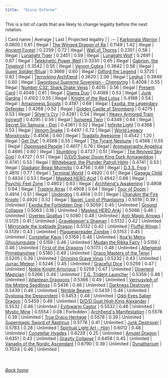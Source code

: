 ```yaml
---
title:  "Disco Inferno"
---
```


This is a list of cards that are likely to change legality before the next rotation.

| Card name | Average | Last | Projected legality |
| :-- |
[Karbonala Warrior](https://db.ygoprodeck.com/card/?search=Karbonala%20Warrior) | 0.0600 | 0.61 | Illegal |
[The Winged Dragon of Ra](https://db.ygoprodeck.com/card/?search=The%20Winged%20Dragon%20of%20Ra) | 0.1149 | 1.42 | Illegal |
[Ancient Forest](https://db.ygoprodeck.com/card/?search=Ancient%20Forest) | 0.2259 | 0.72 | Illegal |
[Wall of Thorns](https://db.ygoprodeck.com/card/?search=Wall%20of%20Thorns) | 0.2351 | 0.58 | Illegal |
[Lunalight Tiger](https://db.ygoprodeck.com/card/?search=Lunalight%20Tiger) | 0.2451 | 0.59 | Illegal |
[Lunalight Wolf](https://db.ygoprodeck.com/card/?search=Lunalight%20Wolf) | 0.2691 | 0.67 | Illegal |
[Telekinetic Power Well](https://db.ygoprodeck.com/card/?search=Telekinetic%20Power%20Well) | 0.3330 | 0.65 | Illegal |
[Gabrion, the Timelord](https://db.ygoprodeck.com/card/?search=Gabrion,%20the%20Timelord) | 0.3542 | 0.55 | Illegal |
[Venom Cobra](https://db.ygoprodeck.com/card/?search=Venom%20Cobra) | 0.3642 | 0.56 | Illegal |
[Super Soldier Ritual](https://db.ygoprodeck.com/card/?search=Super%20Soldier%20Ritual) | 0.3669 | 0.60 | Illegal |
[Gilford the Legend](https://db.ygoprodeck.com/card/?search=Gilford%20the%20Legend) | 0.3725 | 0.82 | Illegal |
[Terrorking Archfiend](https://db.ygoprodeck.com/card/?search=Terrorking%20Archfiend) | 0.3820 | 2.06 | Illegal |
[Leghul](https://db.ygoprodeck.com/card/?search=Leghul) | 0.3949 | 0.60 | Illegal |
[Swordsoul Supreme Sovereign - Chengying](https://db.ygoprodeck.com/card/?search=Swordsoul%20Supreme%20Sovereign%20-%20Chengying) | 0.4008 | 0.55 | Illegal |
[Number C32: Shark Drake Veiss](https://db.ygoprodeck.com/card/?search=Number%20C32:%20Shark%20Drake%20Veiss) | 0.4015 | 0.56 | Illegal |
[Present Card](https://db.ygoprodeck.com/card/?search=Present%20Card) | 0.4049 | 0.61 | Illegal |
[Ojama Duo](https://db.ygoprodeck.com/card/?search=Ojama%20Duo) | 0.4088 | 0.53 | Illegal |
[Junk Gardna](https://db.ygoprodeck.com/card/?search=Junk%20Gardna) | 0.4102 | 0.55 | Illegal |
[Knight of the Red Lotus](https://db.ygoprodeck.com/card/?search=Knight%20of%20the%20Red%20Lotus) | 0.4188 | 0.54 | Illegal |
[Amazoness Scouts](https://db.ygoprodeck.com/card/?search=Amazoness%20Scouts) | 0.4197 | 0.69 | Illegal |
[Exodia, the Legendary Defender](https://db.ygoprodeck.com/card/?search=Exodia,%20the%20Legendary%20Defender) | 0.4268 | 0.52 | Illegal |
[Golden Castle of Stromberg](https://db.ygoprodeck.com/card/?search=Golden%20Castle%20of%20Stromberg) | 0.4275 | 0.53 | Illegal |
[Silver's Cry](https://db.ygoprodeck.com/card/?search=Silver's%20Cry) | 0.4281 | 0.54 | Illegal |
[Heavy Armored Train Ironwolf](https://db.ygoprodeck.com/card/?search=Heavy%20Armored%20Train%20Ironwolf) | 0.4295 | 0.56 | Illegal |
[Sunseed Twin](https://db.ygoprodeck.com/card/?search=Sunseed%20Twin) | 0.4349 | 0.64 | Illegal |
[Secret Six Samurai - Doji](https://db.ygoprodeck.com/card/?search=Secret%20Six%20Samurai%20-%20Doji) | 0.4361 | 0.52 | Illegal |
[Infinite Light](https://db.ygoprodeck.com/card/?search=Infinite%20Light) | 0.4368 | 0.53 | Illegal |
[Venom Snake](https://db.ygoprodeck.com/card/?search=Venom%20Snake) | 0.4497 | 0.72 | Illegal |
[World Legacy Monstrosity](https://db.ygoprodeck.com/card/?search=World%20Legacy%20Monstrosity) | 0.4508 | 0.60 | Illegal |
[Toadally Awesome](https://db.ygoprodeck.com/card/?search=Toadally%20Awesome) | 0.4542 | 1.20 | Illegal |
[Get Out!](https://db.ygoprodeck.com/card/?search=Get%20Out!) | 0.4568 | 0.55 | Illegal |
[The Tyrant Neptune](https://db.ygoprodeck.com/card/?search=The%20Tyrant%20Neptune) | 0.4568 | 0.55 | Illegal |
[Oppressed People](https://db.ygoprodeck.com/card/?search=Oppressed%20People) | 0.4617 | 0.76 | Illegal |
[Aromaseraphy Angelica](https://db.ygoprodeck.com/card/?search=Aromaseraphy%20Angelica) | 0.4695 | 0.60 | Illegal |
[Stumbling](https://db.ygoprodeck.com/card/?search=Stumbling) | 0.4727 | 0.51 | Illegal |
[The Revived Sky God](https://db.ygoprodeck.com/card/?search=The%20Revived%20Sky%20God) | 0.4727 | 0.51 | Illegal |
[D/D/D Super Doom King Dark Armageddon](https://db.ygoprodeck.com/card/?search=D/D/D%20Super%20Doom%20King%20Dark%20Armageddon) | 0.4741 | 0.53 | Illegal |
[Whitebeard, the Plunder Patroll Helm](https://db.ygoprodeck.com/card/?search=Whitebeard,%20the%20Plunder%20Patroll%20Helm) | 0.4741 | 0.53 | Illegal |
[Gladiator Beast Murmillo](https://db.ygoprodeck.com/card/?search=Gladiator%20Beast%20Murmillo) | 0.4756 | 0.69 | Illegal |
[D.3.S. Frog](https://db.ygoprodeck.com/card/?search=D.3.S.%20Frog) | 0.4810 | 0.77 | Illegal |
[Terminal World](https://db.ygoprodeck.com/card/?search=Terminal%20World) | 0.4820 | 0.51 | Illegal |
[Gagaga Child](https://db.ygoprodeck.com/card/?search=Gagaga%20Child) | 0.4834 | 0.53 | Illegal |
[Masked HERO Acid](https://db.ygoprodeck.com/card/?search=Masked%20HERO%20Acid) | 0.4842 | 0.68 | Illegal |
[Psychic Feel Zone](https://db.ygoprodeck.com/card/?search=Psychic%20Feel%20Zone) | 0.4902 | 0.63 | Illegal |
[Archfiend's Awakening](https://db.ygoprodeck.com/card/?search=Archfiend's%20Awakening) | 0.4908 | 0.64 | Illegal |
[Traptrix Atrax](https://db.ygoprodeck.com/card/?search=Traptrix%20Atrax) | 0.4908 | 0.64 | Illegal |
[Tour of Doom](https://db.ygoprodeck.com/card/?search=Tour%20of%20Doom) | 0.4914 | 0.51 | Illegal |
[Underdog](https://db.ygoprodeck.com/card/?search=Underdog) | 0.4914 | 0.51 | Illegal |
[Charubin the Fire Knight](https://db.ygoprodeck.com/card/?search=Charubin%20the%20Fire%20Knight) | 0.4920 | 0.52 | Illegal |
[Raviel, Lord of Phantasms](https://db.ygoprodeck.com/card/?search=Raviel,%20Lord%20of%20Phantasms) | 0.5019 | 0.39 | Unlimited |
[Exodia the Forbidden One](https://db.ygoprodeck.com/card/?search=Exodia%20the%20Forbidden%20One) | 0.5059 | 0.45 | Unlimited |
[Ground Collapse](https://db.ygoprodeck.com/card/?search=Ground%20Collapse) | 0.5063 | 0.18 | Unlimited |
[Masked HERO Anki](https://db.ygoprodeck.com/card/?search=Masked%20HERO%20Anki) | 0.5066 | 0.46 | Unlimited |
[Overtex Qoatlus](https://db.ygoprodeck.com/card/?search=Overtex%20Qoatlus) | 0.5080 | 0.48 | Unlimited |
[Anti-Magic Arrows](https://db.ygoprodeck.com/card/?search=Anti-Magic%20Arrows) | 0.5125 | 0.41 | Unlimited |
[Gravekeeper's Shaman](https://db.ygoprodeck.com/card/?search=Gravekeeper's%20Shaman) | 0.5132 | 0.42 | Unlimited |
[Mirrorjade the Iceblade Dragon](https://db.ygoprodeck.com/card/?search=Mirrorjade%20the%20Iceblade%20Dragon) | 0.5132 | 0.42 | Unlimited |
[Fluffal Wings](https://db.ygoprodeck.com/card/?search=Fluffal%20Wings) | 0.5139 | 0.43 | Unlimited |
[Plaguespreader Zombie](https://db.ygoprodeck.com/card/?search=Plaguespreader%20Zombie) | 0.5153 | 0.45 | Unlimited |
[Constellar Kaus](https://db.ygoprodeck.com/card/?search=Constellar%20Kaus) | 0.5159 | 0.46 | Unlimited |
[Koa'ki Meiru Ghoulungulate](https://db.ygoprodeck.com/card/?search=Koa'ki%20Meiru%20Ghoulungulate) | 0.5159 | 0.46 | Unlimited |
[Mudan the Rikka Fairy](https://db.ygoprodeck.com/card/?search=Mudan%20the%20Rikka%20Fairy) | 0.5159 | 0.46 | Unlimited |
[First of the Dragons](https://db.ygoprodeck.com/card/?search=First%20of%20the%20Dragons) | 0.5173 | 0.48 | Unlimited |
[Altergeist Primebanshee](https://db.ygoprodeck.com/card/?search=Altergeist%20Primebanshee) | 0.5180 | 0.49 | Unlimited |
[Draco Masters of the Tenyi](https://db.ygoprodeck.com/card/?search=Draco%20Masters%20of%20the%20Tenyi) | 0.5205 | 0.39 | Unlimited |
[Grinning Grave Virus](https://db.ygoprodeck.com/card/?search=Grinning%20Grave%20Virus) | 0.5232 | 0.43 | Unlimited |
[Jurrac Meteor](https://db.ygoprodeck.com/card/?search=Jurrac%20Meteor) | 0.5246 | 0.45 | Unlimited |
[Graceful Dice](https://db.ygoprodeck.com/card/?search=Graceful%20Dice) | 0.5259 | 0.47 | Unlimited |
[Noble Knight Artorigus](https://db.ygoprodeck.com/card/?search=Noble%20Knight%20Artorigus) | 0.5259 | 0.47 | Unlimited |
[Downerd Magician](https://db.ygoprodeck.com/card/?search=Downerd%20Magician) | 0.5266 | 0.48 | Unlimited |
[T.G. Trident Launcher](https://db.ygoprodeck.com/card/?search=T.G.%20Trident%20Launcher) | 0.5359 | 0.48 | Unlimited |
[Atlantean Dragoons](https://db.ygoprodeck.com/card/?search=Atlantean%20Dragoons) | 0.5366 | 0.49 | Unlimited |
[Vernusylph of the Misting Seedlings](https://db.ygoprodeck.com/card/?search=Vernusylph%20of%20the%20Misting%20Seedlings) | 0.5436 | 0.46 | Unlimited |
[Darkness Destroyer](https://db.ygoprodeck.com/card/?search=Darkness%20Destroyer) | 0.5439 | 0.46 | Unlimited |
[Nimble Beaver](https://db.ygoprodeck.com/card/?search=Nimble%20Beaver) | 0.5439 | 0.46 | Unlimited |
[Dystopia the Despondent](https://db.ygoprodeck.com/card/?search=Dystopia%20the%20Despondent) | 0.5453 | 0.48 | Unlimited |
[Odd-Eyes Saber Dragon](https://db.ygoprodeck.com/card/?search=Odd-Eyes%20Saber%20Dragon) | 0.5459 | 0.49 | Unlimited |
[D/D/D Gust High King Alexander](https://db.ygoprodeck.com/card/?search=D/D/D%20Gust%20High%20King%20Alexander) | 0.5532 | 0.46 | Unlimited |
[Evilswarm Castor](https://db.ygoprodeck.com/card/?search=Evilswarm%20Castor) | 0.5532 | 0.46 | Unlimited |
[Mystic Mine](https://db.ygoprodeck.com/card/?search=Mystic%20Mine) | 0.5554 | 0.08 | Forbidden |
[Archfiend's Manifestation](https://db.ygoprodeck.com/card/?search=Archfiend's%20Manifestation) | 0.5578 | 0.39 | Unlimited |
[True Draco Heritage](https://db.ygoprodeck.com/card/?search=True%20Draco%20Heritage) | 0.5578 | 0.39 | Unlimited |
[Supermagic Sword of Raptinus](https://db.ygoprodeck.com/card/?search=Supermagic%20Sword%20of%20Raptinus) | 0.5778 | 0.41 | Unlimited |
[Junk Destroyer](https://db.ygoprodeck.com/card/?search=Junk%20Destroyer) | 0.5783 | 0.28 | Unlimited |
[Spiritual Light Art - Hijiri](https://db.ygoprodeck.com/card/?search=Spiritual%20Light%20Art%20-%20Hijiri) | 0.6012 | 0.48 | Unlimited |
[Constellar Hyades](https://db.ygoprodeck.com/card/?search=Constellar%20Hyades) | 0.6229 | 0.25 | Unlimited |
[Amulet Dragon](https://db.ygoprodeck.com/card/?search=Amulet%20Dragon) | 0.6351 | 0.43 | Unlimited |
[Gravity Collapse](https://db.ygoprodeck.com/card/?search=Gravity%20Collapse) | 0.6458 | 0.45 | Unlimited |
[Vanadis of the Nordic Ascendant](https://db.ygoprodeck.com/card/?search=Vanadis%20of%20the%20Nordic%20Ascendant) | 0.6790 | 0.39 | Unlimited |
[Dynatherium](https://db.ygoprodeck.com/card/?search=Dynatherium) | 0.7024 | 0.46 | Unlimited |

<br>

###### [Back home](index)